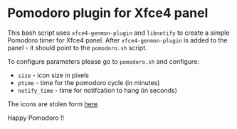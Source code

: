 # Pomodoro plugin for Xfce4 panel

This bash script uses `xfce4-genmon-plugin` and `libnotify` to create a simple
Pomodoro timer for Xfce4 panel. After `xfce4-genmon-plugin` is added to the
panel - it should point to the `pomodoro.sh` script.

To configure parameters please go to `pomodoro.sh` and configure:

* `size` - icon size in pixels
* `ptime` - time for the pomodoro cycle (in minutes)
* `notify_time` - time for notifcation to hang (in seconds)

The icons are stolen form [here](http://www.flickr.com/photos/bcolbow/3842129453/).

Happy Pomodoro !!
